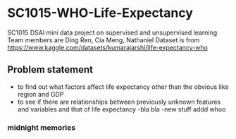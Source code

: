 # SC1015-WHO-Life-Expectancy
 SC1015 DSAI mini data project on supervised and unsupervised learning
Team members are Ding Ren, Cia Meng, Nathaniel
Dataset is from https://www.kaggle.com/datasets/kumarajarshi/life-expectancy-who
## Problem statement
- to find out what factors affect life expectancy other than the obvious like region and GDP
- to see if there are relationships between previously unknown features and variables and that of life expectancy
-bla bla
-new stuff addd whoo

### midnight memories